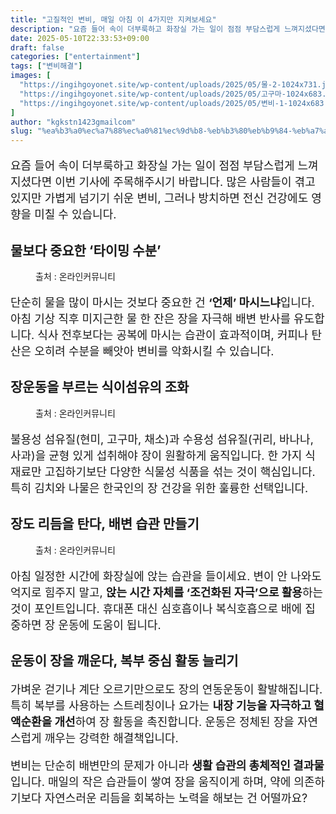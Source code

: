 ```yaml
---
title: "고질적인 변비, 매일 아침 이 4가지만 지켜보세요"
description: "요즘 들어 속이 더부룩하고 화장실 가는 일이 점점 부담스럽게 느껴지셨다면 이번 기사에 주목해주시기 바랍니다. 많은 사람들이 겪고 있지만 가볍게 넘기기 쉬운 변비, 그러나 방치하면 전신 건강에도 영향을 미칠 수 있습니다."
date: 2025-05-10T22:33:53+09:00
draft: false
categories: ["entertainment"]
tags: ["변비해결"]
images: [
  "https://ingihgoyonet.site/wp-content/uploads/2025/05/물-2-1024x731.jpg"
  "https://ingihgoyonet.site/wp-content/uploads/2025/05/고구마-1024x683.jpg"
  "https://ingihgoyonet.site/wp-content/uploads/2025/05/변비-1-1024x683.jpg"
]
author: "kgkstn1423gmailcom"
slug: "%ea%b3%a0%ec%a7%88%ec%a0%81%ec%9d%b8-%eb%b3%80%eb%b9%84-%eb%a7%a4%ec%9d%bc-%ec%95%84%ec%b9%a8-%ec%9d%b4-4%ea%b0%80%ec%a7%80%eb%a7%8c-%ec%a7%80%ec%bc%9c%eb%b3%b4%ec%84%b8%ec%9a%94"
---
```


<p style="font-size:18px">요즘 들어 속이 더부룩하고 화장실 가는 일이 점점 부담스럽게 느껴지셨다면 이번 기사에 주목해주시기 바랍니다. 많은 사람들이 겪고 있지만 가볍게 넘기기 쉬운 변비, 그러나 방치하면 전신 건강에도 영향을 미칠 수 있습니다.</p> <h2 >물보다 중요한 ‘타이밍 수분’</h2> <figure ><img src="https://ingihgoyonet.site/wp-content/uploads/2025/05/물-2-1024x731.jpg" alt="" style="aspect-ratio:16/9;object-fit:cover"/><figcaption >출처 : 온라인커뮤니티</figcaption></figure> <p style="font-size:18px">단순히 물을 많이 마시는 것보다 중요한 건 <strong>‘언제’ 마시느냐</strong>입니다. 아침 기상 직후 미지근한 물 한 잔은 장을 자극해 배변 반사를 유도합니다. 식사 전후보다는 공복에 마시는 습관이 효과적이며, 커피나 탄산은 오히려 수분을 빼앗아 변비를 악화시킬 수 있습니다.</p> <h2 >장운동을 부르는 식이섬유의 조화</h2> <figure ><img src="https://ingihgoyonet.site/wp-content/uploads/2025/05/고구마-1024x683.jpg" alt="" style="aspect-ratio:16/9;object-fit:cover"/><figcaption >출처 : 온라인커뮤니티</figcaption></figure> <p style="font-size:18px">불용성 섬유질(현미, 고구마, 채소)과 수용성 섬유질(귀리, 바나나, 사과)을 균형 있게 섭취해야 장이 원활하게 움직입니다. 한 가지 식재료만 고집하기보단 다양한 식물성 식품을 섞는 것이 핵심입니다. 특히 김치와 나물은 한국인의 장 건강을 위한 훌륭한 선택입니다.</p> <h2 >장도 리듬을 탄다, 배변 습관 만들기</h2> <figure ><img src="https://ingihgoyonet.site/wp-content/uploads/2025/05/변비-1-1024x683.jpg" alt="" style="aspect-ratio:16/9;object-fit:cover"/><figcaption >출처 : 온라인커뮤니티</figcaption></figure> <p style="font-size:18px">아침 일정한 시간에 화장실에 앉는 습관을 들이세요. 변이 안 나와도 억지로 힘주지 말고, <strong>앉는 시간 자체를 ‘조건화된 자극’으로 활용</strong>하는 것이 포인트입니다. 휴대폰 대신 심호흡이나 복식호흡으로 배에 집중하면 장 운동에 도움이 됩니다.</p> <h2 >운동이 장을 깨운다, 복부 중심 활동 늘리기</h2> <p style="font-size:18px">가벼운 걷기나 계단 오르기만으로도 장의 연동운동이 활발해집니다. 특히 복부를 사용하는 스트레칭이나 요가는 <strong>내장 기능을 자극하고 혈액순환을 개선</strong>하여 장 활동을 촉진합니다. 운동은 정체된 장을 자연스럽게 깨우는 강력한 해결책입니다.</p> <p style="font-size:18px">변비는 단순히 배변만의 문제가 아니라 <strong>생활 습관의 총체적인 결과물</strong>입니다. 매일의 작은 습관들이 쌓여 장을 움직이게 하며, 약에 의존하기보다 자연스러운 리듬을 회복하는 노력을 해보는 건 어떨까요?</p>